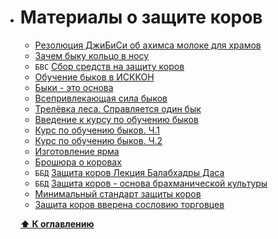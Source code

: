 - # Материалы о защите коров

  - [Резолюция ДжиБиСи об ахимса молоке для храмов](./ahimsa-milk-gbc-resolution-2022.md)
  - [Зачем быку кольцо в носу](https://web.archive.org/web/20190316180041/http://prostayajizn.ru/zachem-byku-koltso-v-nosu.html)
  - `БВС` [Cбор средств на защиту коров](https://web.archive.org/web/20190316180041/http://prostayajizn.ru/bkhakti-vikasha-svami-o-zashchite-korov.html)
  - [Обучение быков в ИСККОН](https://web.archive.org/web/20190316180041/http://prostayajizn.ru/vseprivlekayushchaya-sila-bykov/obuchenie-bykov-v-iskkon.html)
  - [Быки - это основа](https://web.archive.org/web/20190316180041/http://prostayajizn.ru/vseprivlekayushchaya-sila-bykov/byki-eto-osnova.html)
  - [Всепривлекающая сила быков](https://web.archive.org/web/20190316180041/http://prostayajizn.ru/vseprivlekayushchaya-sila-bykov/vseprivlekayushchaya-sila-bykov-otzyvy-so-vsego-mira.html)
  - [Трелёвка леса. Справляется один бык](https://web.archive.org/web/20190316180041/http://prostayajizn.ru/vseprivlekayushchaya-sila-bykov/treljovka-lesa-spravlyaetsya-odin-byk.html)
  - [Введение к курсу по обучению быков](https://web.archive.org/web/20190316180041/http://prostayajizn.ru/obuchenie-volov.html)
  - [Курс по обучению быков. Ч.1](https://web.archive.org/web/20190316180041/http://prostayajizn.ru/obuchenie-volov-chetyre-uroka-ot-balabkhadry-dasa.html)
  - [Курс по обучению быков. Ч.2](https://web.archive.org/web/20190316180041/http://prostayajizn.ru/obuchenie-volov-3.html)
  - [Изготовление ярма](https://web.archive.org/web/20190316180041/http://prostayajizn.ru/izgotovlenie-yarma.html)
  - [Брошюра о коровах](https://web.archive.org/web/20190316180041/http://prostayajizn.ru/broshyura-o-korovakh.html)
  - `ББД` [Защита коров Лекция Балабхадры Даса](https://web.archive.org/web/20190316180041/http://prostayajizn.ru/zashchita-korov/zashchita-korov-lektsiya-balabkhadry-dasa.html)
  - `ББД` [Защита коров - основа брахманической культуры](https://web.archive.org/web/20190316180041/http://prostayajizn.ru/zashchita-korov/zashchita-korov-lektsiya-balabkhadry-dasa.html)
  - [Минимальный стандарт защиты коров](https://web.archive.org/web/20190316180041/http://prostayajizn.ru/zashchita-korov/minimalnyj-standart-zashchity-korov.html)
  - [Защита коров вверена сословию торговцев](https://web.archive.org/web/20190316180041/http://prostayajizn.ru/shrila-prabkhupada-o-varnashrame-i-zashchite-korov/zashchita-korov-vverena-sosloviyu-torgovtsev.html)

  **[⬆ К оглавлению](../../HOME.md#оглавление)**
